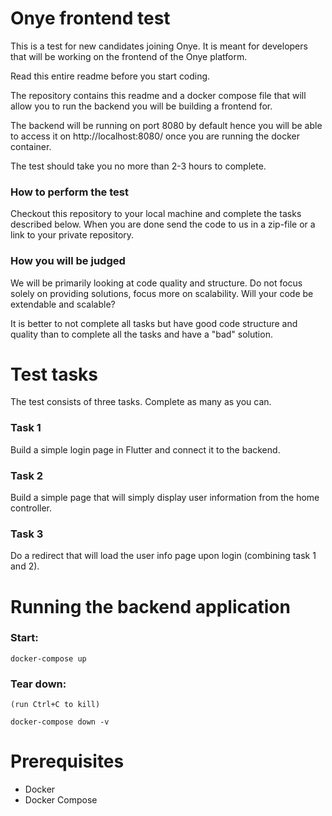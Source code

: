 # Onye frontend test
This is a test for new candidates joining Onye. It is meant for developers that will be working on the frontend of the Onye platform.

Read this entire readme before you start coding.

The repository contains this readme and a docker compose file that will allow you to run the backend you will be building a frontend for.

The backend will be running on port 8080 by default hence you will be able to access it on http://localhost:8080/ once you are running the docker container.

The test should take you no more than 2-3 hours to complete.

### How to perform the test
Checkout this repository to your local machine and complete the tasks described below. When you are done send the code to us in a zip-file or a link to your private repository.

### How you will be judged
We will be primarily looking at code quality and structure. Do not focus solely on providing solutions, focus more on scalability. Will your code be extendable and scalable?

It is better to not complete all tasks but have good code structure and quality than to complete all the tasks and have a "bad" solution.

# Test tasks
The test consists of three tasks. Complete as many as you can.

### Task 1
Build a simple login page in Flutter and connect it to the backend.

### Task 2
Build a simple page that will simply display user information from the home controller.

### Task 3
Do a redirect that will load the user info page upon login (combining task 1 and 2).

# Running the backend application
    
### Start:
    docker-compose up

### Tear down:
    (run Ctrl+C to kill)
    
    docker-compose down -v

# Prerequisites
- Docker
- Docker Compose